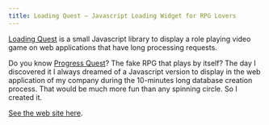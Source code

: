 ```yaml
---
title: Loading Quest – Javascript Loading Widget for RPG Lovers
---
```


[Loading Quest](https://nicolas-van.github.io/loadingquest) is a small Javascript library to display a role playing video game on web applications that have long processing requests.

Do you know [Progress Quest](http://progressquest.com/)? The fake RPG that plays by itself? The day I discovered it I always dreamed of a Javascript version to display in the web application of my company during the 10-minutes long database creation process. That would be much more fun than any spinning circle. So I created it.

[See the web site here](https://nicolas-van.github.io/loadingquest).
